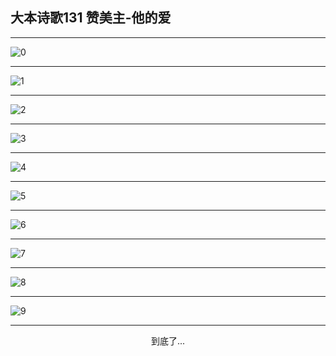 
## 大本诗歌131 赞美主-他的爱
        
<div id="aplayer0"></div>

<div id="aplayer1"></div>

<div id="aplayer2"></div>

---

<img alt="0" data-original="/data/d0126/0">

---

<img alt="1" data-original="/data/d0126/1">

---

<img alt="2" data-original="/data/d0126/2">

---

<img alt="3" data-original="/data/d0126/3">

---

<img alt="4" data-original="/data/d0126/4">

---

<img alt="5" data-original="/data/d0126/5">

---

<img alt="6" data-original="/data/d0126/6">

---

<img alt="7" data-original="/data/d0126/7">

---

<img alt="8" data-original="/data/d0126/8">

---

<img alt="9" data-original="/data/d0126/9">

---

<p style="text-align: center">到底了...</p>

<script src="/js/dist-view.js"></script>

<script>
MAIN.id = 'd0126';
        
const ap0 = new APlayer({
    container: document.getElementById('aplayer0'),
    volume: 1,
    loop: 'none',
    preload: 'none',
    audio: [{
        name: 'D131.mp3',
        artist: '大本诗歌',
        url: 'https://res.wx.qq.com/voice/getvoice?mediaid=MzI0NTk3MDM5M18yMjQ3NTE5MTg4',
        cover: '/favicon'
    }]
});
const ap1 = new APlayer({
    container: document.getElementById('aplayer1'),
    volume: 1,
    loop: 'none',
    preload: 'none',
    audio: [{
        name: 'D131第一节领唱.mp3',
        artist: '大本诗歌',
        url: 'https://res.wx.qq.com/voice/getvoice?mediaid=MzI0NTk3MDM5M18yMjQ3NTE5MTg5',
        cover: '/favicon'
    }]
});
const ap2 = new APlayer({
    container: document.getElementById('aplayer2'),
    volume: 1,
    loop: 'none',
    preload: 'none',
    audio: [{
        name: 'D131教唱版.mp3',
        artist: '大本诗歌',
        url: 'https://res.wx.qq.com/voice/getvoice?mediaid=MzI0NTk3MDM5M18yMjQ3NTE5MTkw',
        cover: '/favicon'
    }]
});
</script>
